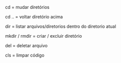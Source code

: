 cd = mudar diretórios

cd .. = voltar diretório acima

dir = listar arquivos/diretorios dentro do diretorio atual

mkdir / rmdir = criar / excluir diretório

del = deletar arquivo

cls = limpar código


